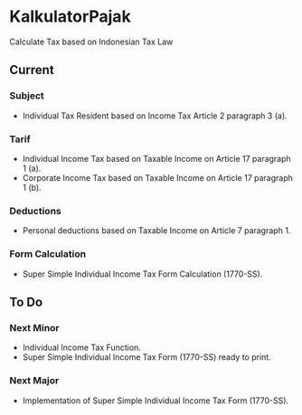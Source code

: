 # KalkulatorPajak

Calculate Tax based on Indonesian Tax Law

## Current

### Subject

* Individual Tax Resident based on Income Tax Article 2
  paragraph 3 (a).

### Tarif

* Individual Income Tax based on Taxable Income on Article 17
  paragraph 1 (a).
* Corporate Income Tax based on Taxable Income on Article 17
  paragraph 1 (b).

### Deductions

* Personal deductions based on Taxable Income on Article 7
  paragraph 1.

### Form Calculation

* Super Simple Individual Income Tax Form Calculation (1770-SS).

## To Do

### Next Minor

* Individual Income Tax Function.
* Super Simple Individual Income Tax Form (1770-SS) ready to print.

### Next Major

* Implementation of Super Simple Individual Income Tax Form (1770-SS).
